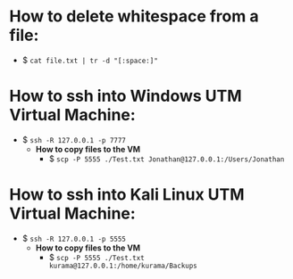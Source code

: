 # How to delete whitespace from a file:
- $ `cat file.txt | tr -d "[:space:]"`

# How to ssh into Windows UTM Virtual Machine:
- $ `ssh -R 127.0.0.1 -p 7777`
	- **How to copy files to the VM**
		- $ `scp -P 5555 ./Test.txt Jonathan@127.0.0.1:/Users/Jonathan`

# How to ssh into Kali Linux UTM Virtual Machine:
- $ `ssh -R 127.0.0.1 -p 5555`
	- **How to copy files to the VM**
		- $ `scp -P 5555 ./Test.txt kurama@127.0.0.1:/home/kurama/Backups`

